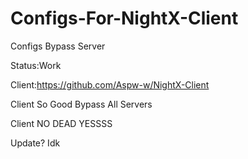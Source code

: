 # Configs-For-NightX-Client
Configs Bypass Server

Status:Work

Client:https://github.com/Aspw-w/NightX-Client

Client So Good Bypass All Servers

Client NO DEAD YESSSS

Update? Idk
